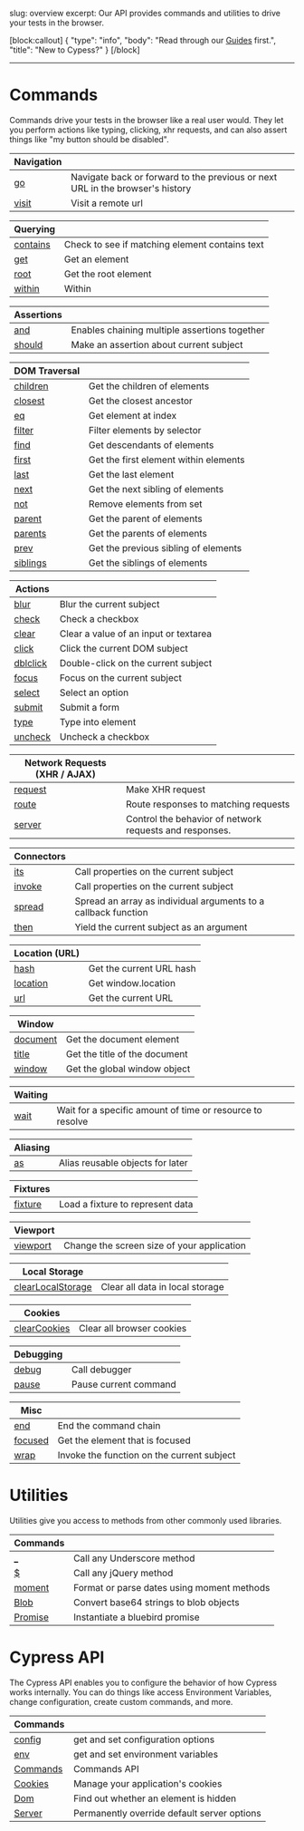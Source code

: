 slug: overview
excerpt: Our API provides commands and utilities to drive your tests in the browser.

[block:callout]
{
  "type": "info",
  "body": "Read through our [Guides](https://on.cypress.io/guides/overview) first.",
  "title": "New to Cypess?"
}
[/block]

---

# Commands

Commands drive your tests in the browser like a real user would. They let you perform actions like typing, clicking, xhr requests, and can also assert things like "my button should be disabled".

| Navigation | |
| -------------------- | -- |
| [go](https://on.cypress.io/api/go) | Navigate back or forward to the previous or next URL in the browser's history |
| [visit](https://on.cypress.io/api/visit) | Visit a remote url |

| Querying | |
| -------------------- | -- |
| [contains](https://on.cypress.io/api/contains) | Check to see if matching element contains text |
| [get](https://on.cypress.io/api/get) | Get an element |
| [root](https://on.cypress.io/api/root) | Get the root element |
| [within](https://on.cypress.io/api/within) | Within |

| Assertions | |
| -------------------- | -- |
| [and](https://on.cypress.io/api/and) | Enables chaining multiple assertions together |
| [should](https://on.cypress.io/api/should) | Make an assertion about current subject |

| DOM Traversal | |
| -------------------- | -- |
| [children](https://on.cypress.io/api/children) | Get the children of elements |
| [closest](https://on.cypress.io/api/closest) | Get the closest ancestor |
| [eq](https://on.cypress.io/api/eq) | Get element at index |
| [filter](https://on.cypress.io/api/filter) | Filter elements by selector |
| [find](https://on.cypress.io/api/find) | Get descendants of elements |
| [first](https://on.cypress.io/api/first) | Get the first element within elements |
| [last](https://on.cypress.io/api/last) | Get the last element |
| [next](https://on.cypress.io/api/next) | Get the next sibling of elements |
| [not](https://on.cypress.io/api/not) | Remove elements from set |
| [parent](https://on.cypress.io/api/parent) | Get the parent of elements |
| [parents](https://on.cypress.io/api/parents) | Get the parents of elements |
| [prev](https://on.cypress.io/api/prev) | Get the previous sibling of elements |
| [siblings](https://on.cypress.io/api/siblings) | Get the siblings of elements |

| Actions | |
| -------------------- | -- |
| [blur](https://on.cypress.io/api/blur) | Blur the current subject |
| [check](https://on.cypress.io/api/check) | Check a checkbox |
| [clear](https://on.cypress.io/api/clear) | Clear a value of an input or textarea |
| [click](https://on.cypress.io/api/click) | Click the current DOM subject |
| [dblclick](https://on.cypress.io/api/dblclick) | Double-click on the current subject |
| [focus](https://on.cypress.io/api/focus) | Focus on the current subject |
| [select](https://on.cypress.io/api/select) | Select an option |
| [submit](https://on.cypress.io/api/submit) | Submit a form |
| [type](https://on.cypress.io/api/type) | Type into element |
| [uncheck](https://on.cypress.io/api/uncheck) | Uncheck a checkbox |

| Network Requests (XHR / AJAX) | |
| -------------------- | -- |
| [request](https://on.cypress.io/api/request) | Make XHR request |
| [route](https://on.cypress.io/api/route) | Route responses to matching requests |
| [server](https://on.cypress.io/api/server) | Control the behavior of network requests and responses. |

| Connectors | |
| -------------------- | -- |
| [its](https://on.cypress.io/api/its) | Call properties on the current subject |
| [invoke](https://on.cypress.io/api/invoke) | Call properties on the current subject |
| [spread](https://on.cypress.io/api/spread) | Spread an array as individual arguments to a callback function |
| [then](https://on.cypress.io/api/then) | Yield the current subject as an argument |

| Location (URL) | |
| -------------------- | -- |
| [hash](https://on.cypress.io/api/hash) | Get the current URL hash |
| [location](https://on.cypress.io/api/location) | Get window.location |
| [url](https://on.cypress.io/api/url) | Get the current URL |

| Window | |
| -------------------- | -- |
| [document](https://on.cypress.io/api/document) | Get the document element |
| [title](https://on.cypress.io/api/title) | Get the title of the document |
| [window](https://on.cypress.io/api/window) | Get the global window object |

| Waiting | |
| -------------------- | -- |
| [wait](https://on.cypress.io/api/wait) | Wait for a specific amount of time or resource to resolve |

| Aliasing | |
| -------------------- | -- |
| [as](https://on.cypress.io/api/as) | Alias reusable objects for later |

| Fixtures | |
| -------------------- | -- |
| [fixture](https://on.cypress.io/api/fixture) | Load a fixture to represent data |

| Viewport | |
| -------------------- | -- |
| [viewport](https://on.cypress.io/api/viewport) | Change the screen size of your application |

| Local Storage | |
| -------------------- | -- |
| [clearLocalStorage](https://on.cypress.io/api/clearLocalStorage) | Clear all data in local storage |

| Cookies | |
| -------------------- | -- |
| [clearCookies](https://on.cypress.io/api/clearCookies) | Clear all browser cookies |

| Debugging | |
| -------------------- | -- |
| [debug](https://on.cypress.io/api/debug) | Call debugger |
| [pause](https://on.cypress.io/api/pause) | Pause current command |

| Misc | |
| -------------------- | -- |
| [end](https://on.cypress.io/api/end) | End the command chain |
| [focused](https://on.cypress.io/api/focused) | Get the element that is focused |
| [wrap](https://on.cypress.io/api/wrap) | Invoke the function on the current subject |

# Utilities

Utilities give you access to methods from other commonly used libraries.

| Commands | |
| -------------------- | -- |
| [_](https://on.cypress.io/api/underscore) | Call any Underscore method |
| [$](https://on.cypress.io/api/jquery) | Call any jQuery method |
| [moment](https://on.cypress.io/api/moment) | Format or parse dates using moment methods |
| [Blob](https://on.cypress.io/api/Blob) | Convert base64 strings to blob objects |
| [Promise](https://on.cypress.io/api/Promise) | Instantiate a bluebird promise |

# Cypress API

The Cypress API enables you to configure the behavior of how Cypress works internally. You can do things like access Environment Variables, change configuration, create custom commands, and more.

| Commands | |
| -------------------- | -- |
| [config](https://on.cypress.io/api/config) | get and set configuration options |
| [env](https://on.cypress.io/api/env) | get and set environment variables |
| [Commands](https://on.cypress.io/api/Commands) | Commands API |
| [Cookies](https://on.cypress.io/api/Cookies) | Manage your application's cookies |
| [Dom](https://on.cypress.io/api/Dom) | Find out whether an element is hidden |
| [Server](https://on.cypress.io/api/api-server) | Permanently override default server options |